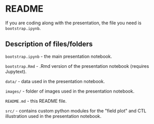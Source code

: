 # README

If you are coding along with the presentation, the file you need is 
`bootstrap.ipynb`.

## Description of files/folders

`bootstrap.ipynb` - the main presentation notebook.

`bootstrap.Rmd` - .Rmd version of the presentation notebook (requires Jupytext).

`data/` - data used in the presentation notebook.

`images/` - folder of images used in the presentation notebook.

`README.md` - this README file.

`src/` - contains custom python modules for the "field plot" and CTL 
illustration used in the presentation notebook.